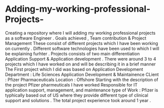# Adding-my-working-professional-Projects-
Creating a repository where I will adding my working professional projects as a software Engineer . Goals achieved , Team contribution &amp; Project Management 
These consist of different projects which I have been working on currently . Different software technologies have been used to which I will be explaining furhter . Projects consists of two main differentiation Application Support & Application development .
There were around 3 to 4 projects which I have worked on and will be describing it in a brief manner 
The First project which I did was based on Application Development 
Department : Life Sciences Application Development & Maintainence CLient : Pfizer Pharmaceuticals Location : Offshore 
Starting with the description of the project 
Pfizer pharmeuticals I have worked 
Responsible for IT application support, management, and maintenance type of Work : 
Pfizer is typhically based out of US where they provide different type of clinical support and solutions . The total project experience took around 1 year . 

